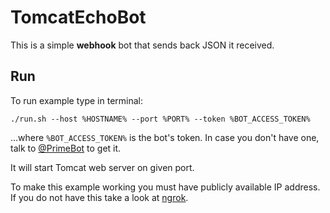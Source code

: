 # TomcatEchoBot

This is a simple **webhook** bot that sends back JSON it received.

## Run

To run example type in terminal:

```shell
./run.sh --host %HOSTNAME% --port %PORT% --token %BOT_ACCESS_TOKEN%
```

…where `%BOT_ACCESS_TOKEN%` is the bot's token. In case you don't have one, talk to [@PrimeBot](https://tt.me/primebot) to get it.

It will start Tomcat web server on given port.

To make this example working you must have publicly available IP address.
If you do not have this take a look at [ngrok](https://ngrok.com).
